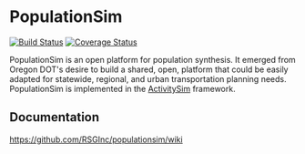 PopulationSim
=============

[![Build Status](https://travis-ci.org/RSGInc/populationsim.svg?branch=master)](https://travis-ci.org/RSGInc/populationsim) [![Coverage Status](https://coveralls.io/repos/RSGInc/populationsim/badge.png?branch=master)](https://coveralls.io/r/RSGInc/populationsim?branch=master)


PopulationSim is an open platform for population synthesis.  It emerged
from Oregon DOT's desire to build a shared, open, platform that could be 
easily adapted for statewide, regional, and urban transportation planning 
needs.  PopulationSim is implemented in the 
[ActivitySim](https://github.com/UDST/activitysim) framework. 

## Documentation

https://github.com/RSGInc/populationsim/wiki
